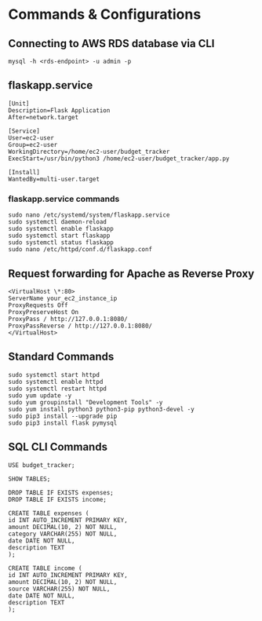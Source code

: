 # Commands & Configurations

## Connecting to AWS RDS database via CLI

`mysql -h <rds-endpoint> -u admin -p`

## flaskapp.service

```
[Unit]
Description=Flask Application
After=network.target

[Service]
User=ec2-user
Group=ec2-user
WorkingDirectory=/home/ec2-user/budget_tracker
ExecStart=/usr/bin/python3 /home/ec2-user/budget_tracker/app.py

[Install]
WantedBy=multi-user.target
```

### flaskapp.service commands

```
sudo nano /etc/systemd/system/flaskapp.service
sudo systemctl daemon-reload
sudo systemctl enable flaskapp
sudo systemctl start flaskapp
sudo systemctl status flaskapp
sudo nano /etc/httpd/conf.d/flaskapp.conf
```

## Request forwarding for Apache as Reverse Proxy

```
<VirtualHost \*:80>
ServerName your_ec2_instance_ip
ProxyRequests Off
ProxyPreserveHost On
ProxyPass / http://127.0.0.1:8080/
ProxyPassReverse / http://127.0.0.1:8080/
</VirtualHost>
```

## Standard Commands

```
sudo systemctl start httpd
sudo systemctl enable httpd
sudo systemctl restart httpd
sudo yum update -y
sudo yum groupinstall "Development Tools" -y
sudo yum install python3 python3-pip python3-devel -y
sudo pip3 install --upgrade pip
sudo pip3 install flask pymysql
```

## SQL CLI Commands

```
USE budget_tracker;

SHOW TABLES;

DROP TABLE IF EXISTS expenses;
DROP TABLE IF EXISTS income;

CREATE TABLE expenses (
id INT AUTO_INCREMENT PRIMARY KEY,
amount DECIMAL(10, 2) NOT NULL,
category VARCHAR(255) NOT NULL,
date DATE NOT NULL,
description TEXT
);

CREATE TABLE income (
id INT AUTO_INCREMENT PRIMARY KEY,
amount DECIMAL(10, 2) NOT NULL,
source VARCHAR(255) NOT NULL,
date DATE NOT NULL,
description TEXT
);
```
